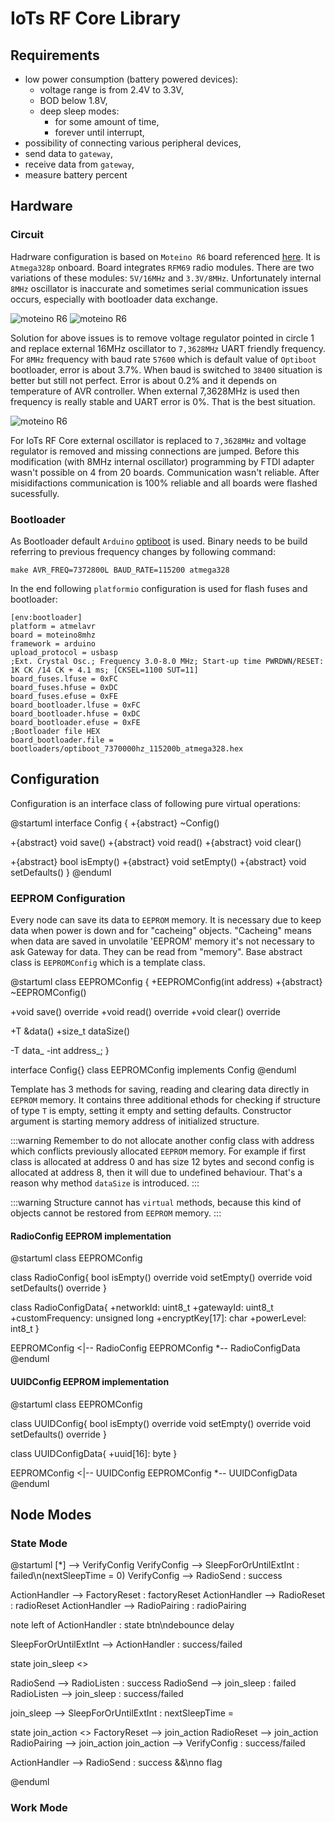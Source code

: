 # IoTs RF Core Library

## Requirements

- low power consumption (battery powered devices):
  - voltage range is from 2.4V to 3.3V,
  - BOD below 1.8V,
  - deep sleep modes: 
    - for some amount of time,
    - forever until interrupt,
- possibility of connecting various peripheral devices,
- send data to `gateway`,
- receive data from `gateway`,
- measure battery percent


## Hardware

### Circuit

Hadrware configuration is based on `Moteino R6` board referenced [here](https://lowpowerlab.com/shop/product/99). It is `Atmega328p` onboard. Board integrates `RFM69` radio modules. There are two variations of these modules: `5V/16MHz` and `3.3V/8MHz`. Unfortunately internal `8MHz` oscillator is inaccurate and sometimes serial communication issues occurs, especially with bootloader data exchange.

![moteino R6](./hardware/iots-rf-core/MoteinoR6_front.jpg)
![moteino R6](./hardware/iots-rf-core/MoteinoR6_Schematic.png)


Solution for above issues is to remove voltage regulator pointed in circle 1 and replace external 16MHz oscillator to `7,3628MHz` UART friendly frequency. For `8MHz` frequency with baud rate `57600` which is default value of `Optiboot` bootloader, error is about 3.7%. When baud is switched to `38400` situation is better but still not perfect. Error is about 0.2% and it depends on temperature of AVR controller. When external 7,3628MHz is used then frequency is really stable and UART error is 0%. That is the best situation.

![moteino R6](./hardware/iots-rf-core/avr_uart_freq.png)

For IoTs RF Core external oscillator is replaced to `7,3628MHz` and voltage regulator is removed and missing connections are jumped. Before this modification (with 8MHz internal oscillator) programming by FTDI adapter wasn't possible on 4 from 20 boards. Communication wasn't reliable. After misidifactions communication is 100% reliable and all boards were flashed sucessfully.

### Bootloader

As Bootloader default `Arduino` [optiboot](https://github.com/Optiboot/optiboot) is used. Binary needs to be build referring to previous frequency changes by following command:

```
make AVR_FREQ=7372800L BAUD_RATE=115200 atmega328
```

In the end following `platformio` configuration is used for flash fuses and bootloader:

```
[env:bootloader]
platform = atmelavr
board = moteino8mhz
framework = arduino
upload_protocol = usbasp
;Ext. Crystal Osc.; Frequency 3.0-8.0 MHz; Start-up time PWRDWN/RESET: 1K CK /14 CK + 4.1 ms; [CKSEL=1100 SUT=11] 
board_fuses.lfuse = 0xFC
board_fuses.hfuse = 0xDC
board_fuses.efuse = 0xFE
board_bootloader.lfuse = 0xFC
board_bootloader.hfuse = 0xDC
board_bootloader.efuse = 0xFE
;Bootloader file HEX
board_bootloader.file = bootloaders/optiboot_7370000hz_115200b_atmega328.hex
```

## Configuration

Configuration is an interface class of following pure virtual operations:

@startuml
interface Config {
  +{abstract} ~Config()

  +{abstract} void save()
  +{abstract} void read()
  +{abstract} void clear()

  +{abstract} bool isEmpty()
  +{abstract} void setEmpty()
  +{abstract} void setDefaults()
}
@enduml

### EEPROM Configuration

Every node can save its data to `EEPROM` memory. It is necessary due to keep data when power is down and for "cacheing" objects. "Cacheing" means when data are saved in unvolatile 'EEPROM' memory it's not necessary to ask Gateway for data. They can be read from "memory". Base abstract class is `EEPROMConfig` which is a template class.

@startuml
class EEPROMConfig<T> {
  +EEPROMConfig(int address)
  +{abstract} ~EEPROMConfig()

  +void save() override
  +void read() override
  +void clear() override

  +T &data()
  +size_t dataSize()

  -T data_
  -int address_;
}

interface Config{}
class EEPROMConfig<T> implements Config
@enduml

Template has 3 methods for saving, reading and clearing data directly in `EEPROM` memory. It contains three additional ethods for checking if structure of type `T` is empty, setting it empty and setting defaults. Constructor argument is starting memory address of initialized structure.

:::warning
Remember to do not allocate another config class with address which conflicts previously allocated `EEPROM` memory. For example if first class is allocated at address 0 and has size 12 bytes and second config is allocated at address 8, then it will due to undefined behaviour. That's a reason why method `dataSize` is introduced.
:::

:::warning
Structure cannot has `virtual` methods, because this kind of objects cannot be restored from `EEPROM` memory.
:::


#### RadioConfig EEPROM implementation

@startuml
class EEPROMConfig<RadioConfigData>

class RadioConfig{
  bool isEmpty() override
  void setEmpty() override
  void setDefaults() override
}

class RadioConfigData{
    +networkId: uint8_t
    +gatewayId: uint8_t
    +customFrequency: unsigned long
    +encryptKey[17]: char
    +powerLevel: int8_t
}

EEPROMConfig <|-- RadioConfig
EEPROMConfig *-- RadioConfigData
@enduml

#### UUIDConfig EEPROM implementation

@startuml
class EEPROMConfig<UUIDConfigData>

class UUIDConfig{
  bool isEmpty() override
  void setEmpty() override
  void setDefaults() override
}

class UUIDConfigData{
  +uuid[16]: byte
}

EEPROMConfig <|-- UUIDConfig
EEPROMConfig *-- UUIDConfigData
@enduml

## Node Modes

### State Mode

@startuml
[*] --> VerifyConfig
VerifyConfig --> SleepForOrUntilExtInt : failed\n(nextSleepTime = 0)
VerifyConfig --> RadioSend : success

ActionHandler --> FactoryReset : factoryReset
ActionHandler --> RadioReset : radioReset
ActionHandler --> RadioPairing : radioPairing

note left of ActionHandler : state btn\ndebounce delay

SleepForOrUntilExtInt --> ActionHandler : success/failed

state join_sleep <<join>>

RadioSend --> RadioListen : success
RadioSend --> join_sleep : failed
RadioListen --> join_sleep : success/failed

join_sleep --> SleepForOrUntilExtInt : nextSleepTime = <deviceValue>

state join_action <<join>>
FactoryReset --> join_action
RadioReset --> join_action
RadioPairing --> join_action
join_action --> VerifyConfig : success/failed

ActionHandler --> RadioSend : success &&\nno flag

@enduml


### Work Mode